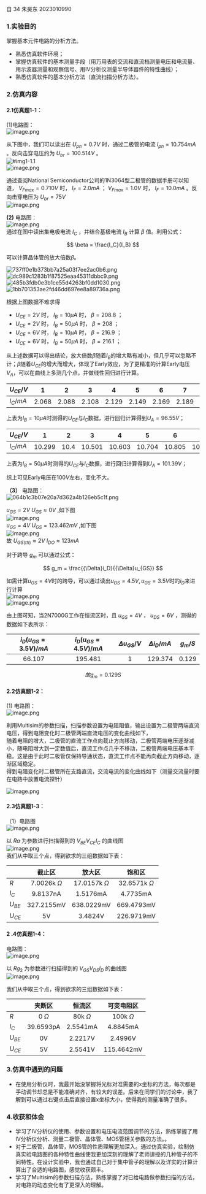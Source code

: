 自 34 朱昊东 2023010990

### 1.实验目的

掌握基本元件电路的分析方法。

- 熟悉仿真软件环境；
- 掌握仿真软件的基本测量手段（用万用表的交流和直流档测量电压和电流量、用示波器测量和观察信号、用IV分析仪测量半导体器件的特性曲线）；
- 熟悉仿真软件的基本分析方法（直流扫描分析方法）。

### 2.仿真内容

#### 2.1仿真题1-1：

(1)电路图：  
		 ![image.png](https://raw.githubusercontent.com/Tendourisu/images/master/20250302105946938.png)

从下图中，我们可以读出在 $U_{pn} = 0.7V$ 时，通过二极管的电流 $I_{pn} = 10.754mA$ 。反向击穿电压约为 $U_{br} = 100.514V$ 。  
![#img1-1.1](https://raw.githubusercontent.com/Tendourisu/images/master/20250302105644920.png)  
![image.png](https://raw.githubusercontent.com/Tendourisu/images/master/20250302110057670.png)

通过查阅National Semiconductor公司的1N3064型二极管的数据手册可以知道， $V_{Fmax} = 0.710V$ 时， $I_F = 2.0mA$ ； $V_{Fmax} = 1.0V$ 时， $I_F = 10.0mA$ 。反向击穿电压为 $U_{br} = 75V$  
![image.png](https://raw.githubusercontent.com/Tendourisu/images/master/20250302110506964.png)

**(2)** 电路图：  
		![image.png](https://raw.githubusercontent.com/Tendourisu/images/master/20250302111102051.png)  
通过在图中读出集电极电流 $I_C$ ，并结合基极电流 $I_B$ 计算 $\beta$ 值。利用公式：

$$
\beta = \frac{I_C}{I_B}
$$

可以计算晶体管的放大倍数$\beta$。

![737ff0e1b373bb7a25a03f7ee2ac0b6.png](https://raw.githubusercontent.com/Tendourisu/images/master/737ff0e1b373bb7a25a03f7ee2ac0b6.png)  
![dc989c1283b1f87525eaa45311dbbc9.png](https://raw.githubusercontent.com/Tendourisu/images/master/dc989c1283b1f87525eaa45311dbbc9.png)  
![485b3fdb0e3b1ce55d4263bf0dd1030.png](https://raw.githubusercontent.com/Tendourisu/images/master/485b3fdb0e3b1ce55d4263bf0dd1030.png)  
![1bb701353ae2fd46dd697ee8a89736a.png](https://raw.githubusercontent.com/Tendourisu/images/master/1bb701353ae2fd46dd697ee8a89736a.png)

根据上图数据不难求得

- $U_{CE} = 2V$ 时， $I_B = 10{\mu}A$ 时， $\beta = 208.8$ ；
- $U_{CE} = 2V$ 时， $I_B = 50{\mu}A$ 时， $\beta = 208$ ；
- $U_{CE} = 6V$ 时， $I_B = 10{\mu}A$ 时， $\beta = 216.9$ ； 
- $U_{CE} = 6V$ 时， $I_B = 50{\mu}A$ 时， $\beta = 216.1$ ；

从上述数据可以得出结论，放大倍数$\beta$随着$I_B$的增大略有减小，但几乎可以忽略不计；$\beta$随着$U_{CE}$的增大而增大，体现了Early效应，为了更精准的计算Early电压$V_A$，可以在曲线上多测几个点，并做线性回归进行计算。

| $U_{CE}/V$ |   1   |   2   |   3   |   4   |   5   |   6   |   7   |   8   |
| ---------- | :---: | :---: | :---: | :---: | :---: | :---: | :---: | :---: |
| $I_C/mA$   | 2.068 | 2.088 | 2.108 | 2.129 | 2.149 | 2.169 | 2.189 | 2.221 |

上表为$I_B = 10{\mu}A$时测得的$U_{CE}$与$I_C$数据，进行回归计算得到$U_A = 96.55V$；

| $U_{CE}/V$ |   1    |  2   |   3    |   4    |   5    |   6    |   7    |  8   |
| ---------- | :----: | :--: | :----: | :----: | :----: | :----: | :----: | :--: |
| $I_C/mA$   | 10.299 | 10.4 | 10.501 | 10.603 | 10.704 | 10.805 | 10.906 |  11  |

上表为$I_B = 50{\mu}A$时测得的$U_{CE}$与$I_C$数据，进行回归计算得到$U_A = 101.39V$；

综上可见Early电压在$100V$左右，变化不大。

**（3）** 电路图：  
	![064b1c3b07e20a7d362a4b126eb5c1f.png](https://raw.githubusercontent.com/Tendourisu/images/master/064b1c3b07e20a7d362a4b126eb5c1f.png)

$u_{GS} = 2V$ $U_{GS}\approx0V$ ,如下图  
![image.png](https://raw.githubusercontent.com/Tendourisu/images/master/20250302115540768.png)  
$u_{GS} = 4V$ $U_{GS}=123.462mV$ ,如下图  
![image.png](https://raw.githubusercontent.com/Tendourisu/images/master/20250302115751737.png)  
故 $U_{GS(th)}\approx 2V$ $I_{DO}\approx 123 mA$

对于跨导 $g_m$ 可以通过公式：

$$
g_m = \frac{{\Delta}i_D}{{\Delta}u_{GS}}
$$

如需计算$u_{GS} = 4V$时的跨导，可以通过读出$u_{GS} = 4.5V, u_{GS} = 3.5V$时的$i_D$来进行计算  
![image.png](https://raw.githubusercontent.com/Tendourisu/images/master/20250302114052565.png)  
![image.png](https://raw.githubusercontent.com/Tendourisu/images/master/20250302114113159.png)

由上图可知，当2N7000G工作在恒流区时，且 $u_{GS} = 4V$ ， $u_{DS}=6V$ ，测得的数据如下表所示：

| $i_D(u_{GS} = 3.5V)/mA$ | $i_D(u_{GS} = 4.5V)/mA$ | ${\Delta}u_{GS}/V$ | ${\Delta}i_D/mA$ | $g_m/S$ |
| :---------------------: | :---------------------: | :----------------: | :--------------: | :-----: |
|         66.107          |         195.481         |         1          |     129.374      |  0.129  |

$$
故 g_m = 0.129S
$$

#### 2.2仿真题1-2：

(1) 电路图：  
	![image.png](https://raw.githubusercontent.com/Tendourisu/images/master/20250302122023503.png)

利用Multisim的参数扫描，扫描参数设置为电阻阻值，输出设置为二极管两端直流电压，得到电阻变化时二极管两端直流电压的变化曲线如下，  
随着电阻的增大，二极管的直流工作点向截止方向移动，二极管两端电压逐渐减小，随电阻增大到一定数值后，直流工作点几乎不移动，二极管两端电压基本平稳。这是由于此时二极管仅保持导通状态，直流工作点不能再向截止方向移动，逐渐区域稳定。  
得到电阻变化时二极管所在支路直流，交流电流的变化曲线如下（测量交流量时要在电路中放置电流探针）

![image.png](https://raw.githubusercontent.com/Tendourisu/images/master/20250302122233006.png)

#### 2.3仿真题1-3：

（1）电路图  
![image.png](https://raw.githubusercontent.com/Tendourisu/images/master/20250302133153623.png)

以 $Ra$ 为参数进行扫描得到的 $V_{BE} V_{CE} I_{C}$ 的曲线图  
![image.png](https://raw.githubusercontent.com/Tendourisu/images/master/20250302133410066.png)  
我们从中取三个点，得到欲求的三组数据如下表：

|          |       截止区        |        放大区        |        饱和区        |
| -------- | :--------------: | :---------------: | :---------------: |
| $R$      | 7.0026k $\Omega$ | 17.0157k $\Omega$ | 32.6571k $\Omega$ |
| $I_C$    |     9.8137nA     |     1.5176mA      |     4.7735mA      |
| $U_{BE}$ |    327.2155mV    |    638.0229mV     |    669.4793mV     |
| $U_{CE}$ |        5V        |      3.4824V      |    226.9719mV     |

#### 2 .4仿真题1-4：

电路图：  
![image.png](https://raw.githubusercontent.com/Tendourisu/images/master/20250302141034040.png)

以 $Rg_{2}$ 为参数进行扫描得到的 $V_{GS} V_{DS} I_{D}$ 的曲线图  
![image.png](https://raw.githubusercontent.com/Tendourisu/images/master/20250306145403132.png)


我们从中取三个点，得到欲求的三组数据如下表：

|          |    夹断区     |     恒流区      |     可变电阻区     |
| -------- | :--------: | :----------: | :-----------: |
| $R$      | 0 $\Omega$ | 80k $\Omega$ | 100k $\Omega$ |
| $I_C$    | 39.6593pA  |   2.5541mA   |   4.8845mA    |
| $U_{BE}$ |     0V     |   2.2217V    |    2.4996V    |
| $U_{CE}$ |     5V     |   2.5541V    |  115.4642mV   |


### 3.仿真中遇到的问题

- 在使用分析仪时，我最开始没掌握将光标对准需要的x坐标的方法，每次都是手动调节却总是不能准确对齐，有较大的误差。后来在同学们的讨论中，我了解到可以通过右键点击后直接设置x坐标大小，使得我的测量准确了很多。

### 4.收获和体会

- 学习了IV分析仪的使用、参数设置和电压电流范围调节的方法，熟练掌握了用IV分析仪分析、测量二极管、晶体管、MOS管相关参数的方法。。
- 对于二极管，晶体管，MOS管的性质理解更加深入。通过仿真实验，绘制仿真实验电路图的各种特性曲线使我更加深刻的理解了老师讲授的几种管子的不同特性。在设计实验中，我也通过自己对于集中管子的理解以及详实的计算计算出了合适的电路图，感觉收获颇丰。
- 学习了Multisim的参数扫描方法，熟练掌握了对已给电路做参数扫描的方法，对电路的动态变化有了更深入的理解。
